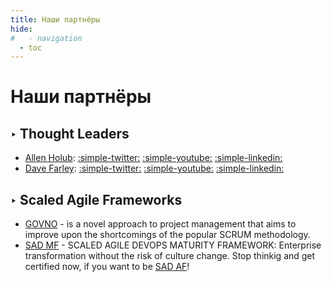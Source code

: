 ```yaml
---
title: Наши партнёры
hide:
#   - navigation
  - toc
---
```

# Наши партнёры

## ‣ Thought Leaders

- [Allen Holub](https://holub.com/):
    [:simple-twitter:](https://twitter.com/allenholub)
    [:simple-youtube:](https://www.youtube.com/@AllenHolub)
    [:simple-linkedin:](https://www.linkedin.com/in/allenholub/)
- [Dave Farley](https://www.davefarley.net/): 
    [:simple-twitter:](https://twitter.com/davefarley77) 
    [:simple-youtube:](https://www.youtube.com/@ContinuousDelivery)
    [:simple-linkedin:](https://www.linkedin.com/in/dave-farley-a67927/)

## ‣ Scaled Agile Frameworks

- [GOVNO](https://govno.works/) - is a novel approach to project management that aims to improve upon the shortcomings of the popular SCRUM methodology.
- [SAD MF](https://scaledagiledevops.com/) - SCALED AGILE DEVOPS MATURITY FRAMEWORK: Enterprise transformation without the risk of culture change. Stop thinkig and get certified now, if you want to be [SAD AF](https://scaledagiledevops.com/certifications/#scaled-agile-dev-ops-accredited-facilitators)!
